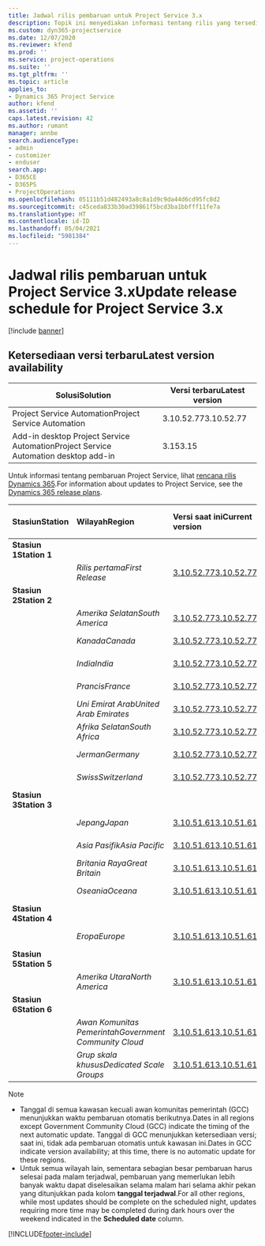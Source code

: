 ```yaml
---
title: Jadwal rilis pembaruan untuk Project Service 3.x
description: Topik ini menyediakan informasi tentang rilis yang tersedia dan yang akan datang dari Dynamics 365 Project Service Automation.
ms.custom: dyn365-projectservice
ms.date: 12/07/2020
ms.reviewer: kfend
ms.prod: ''
ms.service: project-operations
ms.suite: ''
ms.tgt_pltfrm: ''
ms.topic: article
applies_to:
- Dynamics 365 Project Service
author: kfend
ms.assetid: ''
caps.latest.revision: 42
ms.author: rumant
manager: annbe
search.audienceType:
- admin
- customizer
- enduser
search.app:
- D365CE
- D365PS
- ProjectOperations
ms.openlocfilehash: 05111b51d482493a8c8a1d9c9da44d6cd95fc8d2
ms.sourcegitcommit: c45ceda833b30ad39861f5bcd3ba1bbfff11fe7a
ms.translationtype: HT
ms.contentlocale: id-ID
ms.lasthandoff: 05/04/2021
ms.locfileid: "5981384"
---
```

# <a name="update-release-schedule-for-project-service-3x"></a><span data-ttu-id="a6779-103">Jadwal rilis pembaruan untuk Project Service 3.x</span><span class="sxs-lookup"><span data-stu-id="a6779-103">Update release schedule for Project Service 3.x</span></span>

[!include [banner](../includes/psa-now-project-operations.md)]

## <a name="latest-version-availability"></a><span data-ttu-id="a6779-104">Ketersediaan versi terbaru</span><span class="sxs-lookup"><span data-stu-id="a6779-104">Latest version availability</span></span>

| <span data-ttu-id="a6779-105">Solusi</span><span class="sxs-lookup"><span data-stu-id="a6779-105">Solution</span></span>  | <span data-ttu-id="a6779-106">Versi terbaru</span><span class="sxs-lookup"><span data-stu-id="a6779-106">Latest version</span></span> |
|-------|----|
| <span data-ttu-id="a6779-107">Project Service Automation</span><span class="sxs-lookup"><span data-stu-id="a6779-107">Project Service Automation</span></span>    | <span data-ttu-id="a6779-108">3.10.52.77</span><span class="sxs-lookup"><span data-stu-id="a6779-108">3.10.52.77</span></span> |
| <span data-ttu-id="a6779-109">Add-in desktop Project Service Automation</span><span class="sxs-lookup"><span data-stu-id="a6779-109">Project Service Automation desktop add-in</span></span>                | <span data-ttu-id="a6779-110">3.15</span><span class="sxs-lookup"><span data-stu-id="a6779-110">3.15</span></span>          |

<span data-ttu-id="a6779-111">Untuk informasi tentang pembaruan Project Service, lihat [rencana rilis Dynamics 365](/dynamics365/release-plans/).</span><span class="sxs-lookup"><span data-stu-id="a6779-111">For information about updates to Project Service, see the [Dynamics 365 release plans](/dynamics365/release-plans/).</span></span> 

| <span data-ttu-id="a6779-112">Stasiun</span><span class="sxs-lookup"><span data-stu-id="a6779-112">Station</span></span>  | <span data-ttu-id="a6779-113">Wilayah</span><span class="sxs-lookup"><span data-stu-id="a6779-113">Region</span></span> | <span data-ttu-id="a6779-114">Versi saat ini</span><span class="sxs-lookup"><span data-stu-id="a6779-114">Current version</span></span> | <span data-ttu-id="a6779-115">Versi berikutnya</span><span class="sxs-lookup"><span data-stu-id="a6779-115">Next version</span></span> |  <span data-ttu-id="a6779-116">Tanggal terjadwal</span><span class="sxs-lookup"><span data-stu-id="a6779-116">Scheduled date</span></span>
| :---   | :---   | :---   | :---   |:---   |         
|<span data-ttu-id="a6779-117"><strong>Stasiun 1</strong></span><span class="sxs-lookup"><span data-stu-id="a6779-117"><strong>Station 1</strong></span></span> | |  |  | |
| | <span data-ttu-id="a6779-118"><i>Rilis pertama</i></span><span class="sxs-lookup"><span data-stu-id="a6779-118"><i>First Release</i></span></span> | [<span data-ttu-id="a6779-119">3.10.52.77</span><span class="sxs-lookup"><span data-stu-id="a6779-119">3.10.52.77</span></span>](whats-new-ur-31.md) | <span data-ttu-id="a6779-120">TBD</span><span class="sxs-lookup"><span data-stu-id="a6779-120">TBD</span></span> | <span data-ttu-id="a6779-121">28 Mei 2021</span><span class="sxs-lookup"><span data-stu-id="a6779-121">May 28, 2021</span></span>
|<span data-ttu-id="a6779-122"><strong>Stasiun 2</strong></span><span class="sxs-lookup"><span data-stu-id="a6779-122"><strong>Station 2</strong></span></span> | |  |  | |
| | <span data-ttu-id="a6779-123"><i>Amerika Selatan</i></span><span class="sxs-lookup"><span data-stu-id="a6779-123"><i>South America</i></span></span> | [<span data-ttu-id="a6779-124">3.10.52.77</span><span class="sxs-lookup"><span data-stu-id="a6779-124">3.10.52.77</span></span>](whats-new-ur-31.md) | <span data-ttu-id="a6779-125">TBD</span><span class="sxs-lookup"><span data-stu-id="a6779-125">TBD</span></span> | <span data-ttu-id="a6779-126">4 Juni 2021</span><span class="sxs-lookup"><span data-stu-id="a6779-126">June 4, 2021</span></span>
| | <span data-ttu-id="a6779-127"><i>Kanada</i></span><span class="sxs-lookup"><span data-stu-id="a6779-127"><i>Canada</i></span></span> | [<span data-ttu-id="a6779-128">3.10.52.77</span><span class="sxs-lookup"><span data-stu-id="a6779-128">3.10.52.77</span></span>](whats-new-ur-31.md) | <span data-ttu-id="a6779-129">TBD</span><span class="sxs-lookup"><span data-stu-id="a6779-129">TBD</span></span> | <span data-ttu-id="a6779-130">4 Juni 2021</span><span class="sxs-lookup"><span data-stu-id="a6779-130">June 4, 2021</span></span>
| | <span data-ttu-id="a6779-131"><i>India</i></span><span class="sxs-lookup"><span data-stu-id="a6779-131"><i>India</i></span></span> | [<span data-ttu-id="a6779-132">3.10.52.77</span><span class="sxs-lookup"><span data-stu-id="a6779-132">3.10.52.77</span></span>](whats-new-ur-31.md) | <span data-ttu-id="a6779-133">TBD</span><span class="sxs-lookup"><span data-stu-id="a6779-133">TBD</span></span> | <span data-ttu-id="a6779-134">4 Juni 2021</span><span class="sxs-lookup"><span data-stu-id="a6779-134">June 4, 2021</span></span>
| | <span data-ttu-id="a6779-135"><i>Prancis</i></span><span class="sxs-lookup"><span data-stu-id="a6779-135"><i>France</i></span></span> | [<span data-ttu-id="a6779-136">3.10.52.77</span><span class="sxs-lookup"><span data-stu-id="a6779-136">3.10.52.77</span></span>](whats-new-ur-31.md) | <span data-ttu-id="a6779-137">TBD</span><span class="sxs-lookup"><span data-stu-id="a6779-137">TBD</span></span> | <span data-ttu-id="a6779-138">4 Juni 2021</span><span class="sxs-lookup"><span data-stu-id="a6779-138">June 4, 2021</span></span>
| | <span data-ttu-id="a6779-139"><i>Uni Emirat Arab</i></span><span class="sxs-lookup"><span data-stu-id="a6779-139"><i>United Arab Emirates</i></span></span> | [<span data-ttu-id="a6779-140">3.10.52.77</span><span class="sxs-lookup"><span data-stu-id="a6779-140">3.10.52.77</span></span>](whats-new-ur-31.md) | <span data-ttu-id="a6779-141">TBD</span><span class="sxs-lookup"><span data-stu-id="a6779-141">TBD</span></span> | <span data-ttu-id="a6779-142">4 Juni 2021</span><span class="sxs-lookup"><span data-stu-id="a6779-142">June 4, 2021</span></span>
| | <span data-ttu-id="a6779-143"><i>Afrika Selatan</i></span><span class="sxs-lookup"><span data-stu-id="a6779-143"><i>South Africa</i></span></span> | [<span data-ttu-id="a6779-144">3.10.52.77</span><span class="sxs-lookup"><span data-stu-id="a6779-144">3.10.52.77</span></span>](whats-new-ur-31.md) | <span data-ttu-id="a6779-145">TBD</span><span class="sxs-lookup"><span data-stu-id="a6779-145">TBD</span></span> | <span data-ttu-id="a6779-146">4 Juni 2021</span><span class="sxs-lookup"><span data-stu-id="a6779-146">June 4, 2021</span></span>
| | <span data-ttu-id="a6779-147"><i>Jerman</i></span><span class="sxs-lookup"><span data-stu-id="a6779-147"><i>Germany</i></span></span> | [<span data-ttu-id="a6779-148">3.10.52.77</span><span class="sxs-lookup"><span data-stu-id="a6779-148">3.10.52.77</span></span>](whats-new-ur-31.md) | <span data-ttu-id="a6779-149">TBD</span><span class="sxs-lookup"><span data-stu-id="a6779-149">TBD</span></span> | <span data-ttu-id="a6779-150">4 Juni 2021</span><span class="sxs-lookup"><span data-stu-id="a6779-150">June 4, 2021</span></span>
| | <span data-ttu-id="a6779-151"><i>Swiss</i></span><span class="sxs-lookup"><span data-stu-id="a6779-151"><i>Switzerland</i></span></span> | [<span data-ttu-id="a6779-152">3.10.52.77</span><span class="sxs-lookup"><span data-stu-id="a6779-152">3.10.52.77</span></span>](whats-new-ur-31.md) | <span data-ttu-id="a6779-153">TBD</span><span class="sxs-lookup"><span data-stu-id="a6779-153">TBD</span></span> | <span data-ttu-id="a6779-154">4 Juni 2021</span><span class="sxs-lookup"><span data-stu-id="a6779-154">June 4, 2021</span></span>
|<span data-ttu-id="a6779-155"><strong>Stasiun 3</strong></span><span class="sxs-lookup"><span data-stu-id="a6779-155"><strong>Station 3</strong></span></span> | |  |  | |
| | <span data-ttu-id="a6779-156"><i>Jepang</i></span><span class="sxs-lookup"><span data-stu-id="a6779-156"><i>Japan</i></span></span> | [<span data-ttu-id="a6779-157">3.10.51.61</span><span class="sxs-lookup"><span data-stu-id="a6779-157">3.10.51.61</span></span>](whats-new-ur-30.md) | [<span data-ttu-id="a6779-158">3.10.52.77</span><span class="sxs-lookup"><span data-stu-id="a6779-158">3.10.52.77</span></span>](whats-new-ur-31.md) | <span data-ttu-id="a6779-159">07 Mei 2021</span><span class="sxs-lookup"><span data-stu-id="a6779-159">May 07, 2021</span></span>
| | <span data-ttu-id="a6779-160"><i>Asia Pasifik</i></span><span class="sxs-lookup"><span data-stu-id="a6779-160"><i>Asia Pacific</i></span></span> | [<span data-ttu-id="a6779-161">3.10.51.61</span><span class="sxs-lookup"><span data-stu-id="a6779-161">3.10.51.61</span></span>](whats-new-ur-30.md) | [<span data-ttu-id="a6779-162">3.10.52.77</span><span class="sxs-lookup"><span data-stu-id="a6779-162">3.10.52.77</span></span>](whats-new-ur-31.md) | <span data-ttu-id="a6779-163">07 Mei 2021</span><span class="sxs-lookup"><span data-stu-id="a6779-163">May 07, 2021</span></span>
| | <span data-ttu-id="a6779-164"><i>Britania Raya</i></span><span class="sxs-lookup"><span data-stu-id="a6779-164"><i>Great Britain</i></span></span> | [<span data-ttu-id="a6779-165">3.10.51.61</span><span class="sxs-lookup"><span data-stu-id="a6779-165">3.10.51.61</span></span>](whats-new-ur-30.md) | [<span data-ttu-id="a6779-166">3.10.52.77</span><span class="sxs-lookup"><span data-stu-id="a6779-166">3.10.52.77</span></span>](whats-new-ur-31.md) | <span data-ttu-id="a6779-167">07 Mei 2021</span><span class="sxs-lookup"><span data-stu-id="a6779-167">May 07, 2021</span></span>
| | <span data-ttu-id="a6779-168"><i>Oseania</i></span><span class="sxs-lookup"><span data-stu-id="a6779-168"><i>Oceana</i></span></span> | [<span data-ttu-id="a6779-169">3.10.51.61</span><span class="sxs-lookup"><span data-stu-id="a6779-169">3.10.51.61</span></span>](whats-new-ur-30.md) | [<span data-ttu-id="a6779-170">3.10.52.77</span><span class="sxs-lookup"><span data-stu-id="a6779-170">3.10.52.77</span></span>](whats-new-ur-31.md) | <span data-ttu-id="a6779-171">07 Mei 2021</span><span class="sxs-lookup"><span data-stu-id="a6779-171">May 07, 2021</span></span>
|<span data-ttu-id="a6779-172"><strong>Stasiun 4</strong></span><span class="sxs-lookup"><span data-stu-id="a6779-172"><strong>Station 4</strong></span></span> | |  |  | |
| | <span data-ttu-id="a6779-173"><i>Eropa</i></span><span class="sxs-lookup"><span data-stu-id="a6779-173"><i>Europe</i></span></span> | [<span data-ttu-id="a6779-174">3.10.51.61</span><span class="sxs-lookup"><span data-stu-id="a6779-174">3.10.51.61</span></span>](whats-new-ur-30.md) | [<span data-ttu-id="a6779-175">3.10.52.77</span><span class="sxs-lookup"><span data-stu-id="a6779-175">3.10.52.77</span></span>](whats-new-ur-31.md) | <span data-ttu-id="a6779-176">14 Mei 2021</span><span class="sxs-lookup"><span data-stu-id="a6779-176">May 14, 2021</span></span>
|<span data-ttu-id="a6779-177"><strong>Stasiun 5</strong></span><span class="sxs-lookup"><span data-stu-id="a6779-177"><strong>Station 5</strong></span></span> | |  |  | |
| | <span data-ttu-id="a6779-178"><i>Amerika Utara</i></span><span class="sxs-lookup"><span data-stu-id="a6779-178"><i>North America</i></span></span> | [<span data-ttu-id="a6779-179">3.10.51.61</span><span class="sxs-lookup"><span data-stu-id="a6779-179">3.10.51.61</span></span>](whats-new-ur-30.md) | [<span data-ttu-id="a6779-180">3.10.52.77</span><span class="sxs-lookup"><span data-stu-id="a6779-180">3.10.52.77</span></span>](whats-new-ur-31.md) | <span data-ttu-id="a6779-181">21 Mei 2021</span><span class="sxs-lookup"><span data-stu-id="a6779-181">May 21, 2021</span></span>
|<span data-ttu-id="a6779-182"><strong>Stasiun 6</strong></span><span class="sxs-lookup"><span data-stu-id="a6779-182"><strong>Station 6</strong></span></span> | |  |  | |
| | <span data-ttu-id="a6779-183"><i>Awan Komunitas Pemerintah</i></span><span class="sxs-lookup"><span data-stu-id="a6779-183"><i>Government Community Cloud</i></span></span> | [<span data-ttu-id="a6779-184">3.10.51.61</span><span class="sxs-lookup"><span data-stu-id="a6779-184">3.10.51.61</span></span>](whats-new-ur-30.md) | [<span data-ttu-id="a6779-185">3.10.52.77</span><span class="sxs-lookup"><span data-stu-id="a6779-185">3.10.52.77</span></span>](whats-new-ur-31.md) | <span data-ttu-id="a6779-186">21 Mei 2021</span><span class="sxs-lookup"><span data-stu-id="a6779-186">May 21, 2021</span></span>
| | <span data-ttu-id="a6779-187"><i>Grup skala khusus</i></span><span class="sxs-lookup"><span data-stu-id="a6779-187"><i>Dedicated Scale Groups</i></span></span> | [<span data-ttu-id="a6779-188">3.10.51.61</span><span class="sxs-lookup"><span data-stu-id="a6779-188">3.10.51.61</span></span>](whats-new-ur-30.md) | [<span data-ttu-id="a6779-189">3.10.52.77</span><span class="sxs-lookup"><span data-stu-id="a6779-189">3.10.52.77</span></span>](whats-new-ur-31.md) | <span data-ttu-id="a6779-190">28 Mei 2021</span><span class="sxs-lookup"><span data-stu-id="a6779-190">May 28, 2021</span></span>

>[!Note]
> - <span data-ttu-id="a6779-191">Tanggal di semua kawasan kecuali awan komunitas pemerintah (GCC) menunjukkan waktu pembaruan otomatis berikutnya.</span><span class="sxs-lookup"><span data-stu-id="a6779-191">Dates in all regions except Government Community Cloud (GCC) indicate the timing of the next automatic update.</span></span> <span data-ttu-id="a6779-192">Tanggal di GCC menunjukkan ketersediaan versi; saat ini, tidak ada pembaruan otomatis untuk kawasan ini.</span><span class="sxs-lookup"><span data-stu-id="a6779-192">Dates in GCC indicate version availability; at this time, there is no automatic update for these regions.</span></span>
> - <span data-ttu-id="a6779-193">Untuk semua wilayah lain, sementara sebagian besar pembaruan harus selesai pada malam terjadwal, pembaruan yang memerlukan lebih banyak waktu dapat diselesaikan selama malam hari selama akhir pekan yang ditunjukkan pada kolom **tanggal terjadwal**.</span><span class="sxs-lookup"><span data-stu-id="a6779-193">For all other regions, while most updates should be complete on the scheduled night, updates requiring more time may be completed during dark hours over the weekend indicated in the **Scheduled date** column.</span></span>


[!INCLUDE[footer-include](../includes/footer-banner.md)]
